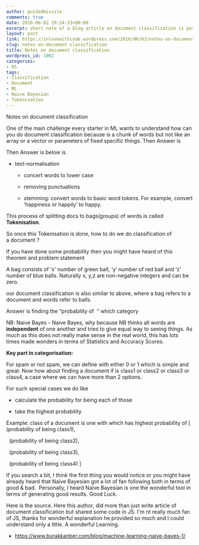 ```yaml
---
author: guidedmissile
comments: true
date: 2016-06-02 19:24:53+00:00
excerpt: short note of a blog article on document classification is possible
layout: post
link: https://inlovewithcode.wordpress.com/2016/06/03/notes-on-document-classification/
slug: notes-on-document-classification
title: Notes on document classification
wordpress_id: 1062
categories:
- DS
tags:
- Classification
- Document
- ML
- Naive Bayesian
- Tokenisation
---
```


Notes on document classification



One of the main challenge every starter in ML wants to understand how can you do document classification because is a chunk of words but not like an array or a vector or parameters of fixed specific things. Then Answer is



Then Answer is below is



	
  * text-normalisation

	
    * concert words to lower case

	
    * removing punctuations

	
    * stemming: convert words to basic word tokens. For example, convert ‘happiness or happily’ to happy.







This process of splitting docs to bags(groups) of words is called **Tokenisation**.




So once this Tokenisation is done, how to do we do classification of a document ?




If you have done some probability then you might have heard of this theorem and problem statement




A bag consists of ’x' number of green ball, ‘y’ number of red ball and ‘z’ number of blue balls. Naturally x, y,z are non-negative integers and can be zero.




our document classification is also similar to above, where a bag refers to a document and words refer to balls.




Answer is finding the “probability of  “ which category




NB: Naive Bayes - Naive Bayes, why because NB thinks all words are **independent** of one another and tries to give equal way to seeing things. As much as this does not really make sense in the real world, this has lots times made wonders in terms of Statistics and Accuracy Scores.




**Key part in categorisation:**




For spam or not spam, we can define with either 0 or 1 which is simple and great. Now how about finding a document if is class1 or class2 or class3 or class4, a case where we can have more than 2 options.




For such special cases we do like






	
  * calculate the probability for being each of those

	
  * take the highest probability




Example: class of a document is one with which has highest probability of [ (probability of being class1),




  (probability of being class2),




  (probability of being class3),




  (probability of being class4) ]




If you search a bit, I think the first thing you would notice or you might have already heard that Naive Bayesian got a lot of fan following both in terms of good & bad.  Personally, I heard Naive Bayesian is one the wonderful tool in terms of generating good results. Good Luck.





Here is the source. Here this author, did more than just write article of document classification but shared some code in JS. I'm nt really much fan of JS, thanks for wonderful explanation he provided so much and I could understand only a little. A wonderful Learning.



	
  * https://www.burakkanber.com/blog/machine-learning-naive-bayes-1/



